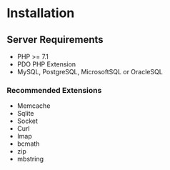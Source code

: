 # Installation

## Server Requirements

* PHP >= 7.1
* PDO PHP Extension
* MySQL, PostgreSQL, MicrosoftSQL or OracleSQL

### Recommended Extensions

* Memcache
* Sqlite
* Socket
* Curl
* Imap
* bcmath
* zip
* mbstring